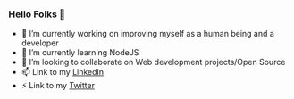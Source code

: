 ### Hello Folks 👋

- 🔭 I’m currently working on improving myself as a human being and a developer
- 🌱 I’m currently learning NodeJS
- 👯 I’m looking to collaborate on Web development projects/Open Source
- 📫 Link to my [LinkedIn](https://www.linkedin.com/in/harsh-palkar-566966222/)
- ⚡ Link to my [Twitter](https://twitter.com/harshhwho)
<!--
**harshpalkar/harshpalkar** is a ✨ _special_ ✨ repository because its `README.md` (this file) appears on your GitHub profile.

Here are some ideas to get you started:

- 🔭 I’m currently working on ...
- 🌱 I’m currently learning ...
- 👯 I’m looking to collaborate on ...
- 🤔 I’m looking for help with ...
- 💬 Ask me about ...
- 📫 How to reach me: ...
- 😄 Pronouns: ...
- ⚡ Fun fact: ...
-->
